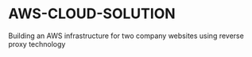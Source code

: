 # AWS-CLOUD-SOLUTION
Building an AWS infrastructure for two company websites using reverse proxy technology
